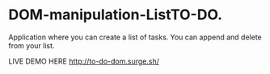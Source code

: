 # DOM-manipulation-ListTO-DO.
Application where you can create a list of tasks. You can append and delete from  your list.

LIVE DEMO HERE http://to-do-dom.surge.sh/
